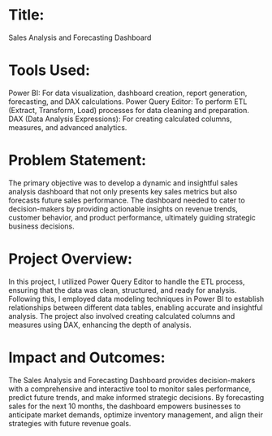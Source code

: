 # Title: 
Sales Analysis and Forecasting Dashboard
# Tools Used:
Power BI: For data visualization, dashboard creation, report generation, forecasting, and DAX calculations.
Power Query Editor: To perform ETL (Extract, Transform, Load) processes for data cleaning and preparation.
DAX (Data Analysis Expressions): For creating calculated columns, measures, and advanced analytics.
# Problem Statement:
The primary objective was to develop a dynamic and insightful sales analysis dashboard that not only presents key sales metrics but also forecasts future sales performance. The dashboard needed to cater to decision-makers by providing actionable insights on revenue trends, customer behavior, and product performance, ultimately guiding strategic business decisions.
# Project Overview:
In this project, I utilized Power Query Editor to handle the ETL process, ensuring that the data was clean, structured, and ready for analysis. Following this, I employed data modeling techniques in Power BI to establish relationships between different data tables, enabling accurate and insightful analysis. The project also involved creating calculated columns and measures using DAX, enhancing the depth of analysis.
# Impact and Outcomes:
The Sales Analysis and Forecasting Dashboard provides decision-makers with a comprehensive and interactive tool to monitor sales performance, predict future trends, and make informed strategic decisions. By forecasting sales for the next 10 months, the dashboard empowers businesses to anticipate market demands, optimize inventory management, and align their strategies with future revenue goals.
